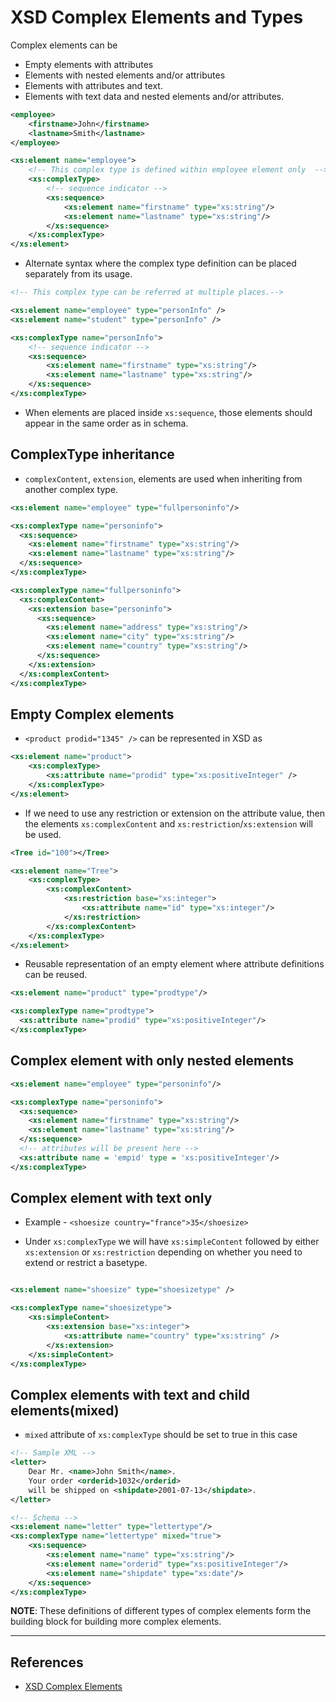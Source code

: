 # XSD Complex Elements and Types

Complex elements can be

* Empty elements with attributes
* Elements with nested elements and/or attributes
* Elements with attributes and text.
* Elements with text data and nested elements and/or attributes.

```XML
<employee>
    <firstname>John</firstname>
    <lastname>Smith</lastname>
</employee>

<xs:element name="employee">
    <!-- This complex type is defined within employee element only  -->
    <xs:complexType>
        <!-- sequence indicator -->
        <xs:sequence>
            <xs:element name="firstname" type="xs:string"/>
            <xs:element name="lastname" type="xs:string"/>
        </xs:sequence>
    </xs:complexType>
</xs:element>
```

* Alternate syntax where the complex type definition can be placed separately from its usage.

```XML
<!-- This complex type can be referred at multiple places.-->

<xs:element name="employee" type="personInfo" />
<xs:element name="student" type="personInfo" />

<xs:complexType name="personInfo">
    <!-- sequence indicator -->
    <xs:sequence>
        <xs:element name="firstname" type="xs:string"/>
        <xs:element name="lastname" type="xs:string"/>
    </xs:sequence>
</xs:complexType>
```

* When elements are placed inside `xs:sequence`, those elements should appear in the same order as in schema.

## ComplexType inheritance

* `complexContent`, `extension`, elements are used when inheriting from another complex type.

```XML
<xs:element name="employee" type="fullpersoninfo"/>

<xs:complexType name="personinfo">
  <xs:sequence>
    <xs:element name="firstname" type="xs:string"/>
    <xs:element name="lastname" type="xs:string"/>
  </xs:sequence>
</xs:complexType>

<xs:complexType name="fullpersoninfo">
  <xs:complexContent>
    <xs:extension base="personinfo">
      <xs:sequence>
        <xs:element name="address" type="xs:string"/>
        <xs:element name="city" type="xs:string"/>
        <xs:element name="country" type="xs:string"/>
      </xs:sequence>
    </xs:extension>
  </xs:complexContent>
</xs:complexType>
```

## Empty Complex elements

* `<product prodid="1345" />` can be represented in XSD as

```XML
<xs:element name="product">
    <xs:complexType>
        <xs:attribute name="prodid" type="xs:positiveInteger" />
    </xs:complexType>
</xs:element>
```

* If we need to use any restriction or extension on the attribute value, then the elements `xs:complexContent` and `xs:restriction`/`xs:extension` will be used.

```XML
<Tree id="100"></Tree>

<xs:element name="Tree">
    <xs:complexType>
        <xs:complexContent>
            <xs:restriction base="xs:integer">
                <xs:attribute name="id" type="xs:integer"/>
            </xs:restriction>
        </xs:complexContent>
    </xs:complexType>
</xs:element>
```

* Reusable representation of an empty element where attribute definitions can be reused.

```XML
<xs:element name="product" type="prodtype"/>

<xs:complexType name="prodtype">
  <xs:attribute name="prodid" type="xs:positiveInteger"/>
</xs:complexType>
```

## Complex element with only nested elements

```XML
<xs:element name="employee" type="personinfo"/>

<xs:complexType name="personinfo">
  <xs:sequence>
    <xs:element name="firstname" type="xs:string"/>
    <xs:element name="lastname" type="xs:string"/>
  </xs:sequence>
  <!-- attributes will be present here -->
  <xs:attribute name = 'empid' type = 'xs:positiveInteger'/>
</xs:complexType>
```

## Complex element with text only

* Example - `<shoesize country="france">35</shoesize>`

* Under `xs:complexType` we will have `xs:simpleContent` followed by either `xs:extension` or `xs:restriction` depending on whether you need to extend or restrict a basetype.

```XML

<xs:element name="shoesize" type="shoesizetype" />

<xs:complexType name="shoesizetype">
    <xs:simpleContent>
        <xs:extension base="xs:integer">
            <xs:attribute name="country" type="xs:string" />
        </xs:extension>
    </xs:simpleContent>
</xs:complexType>
```

## Complex elements with text and child elements(mixed)

* `mixed` attribute of `xs:complexType` should be set to true in this case

```XML
<!-- Sample XML -->
<letter>
    Dear Mr. <name>John Smith</name>.
    Your order <orderid>1032</orderid>
    will be shipped on <shipdate>2001-07-13</shipdate>.
</letter>

<!-- Schema -->
<xs:element name="letter" type="lettertype"/>
<xs:complexType name="lettertype" mixed="true">
    <xs:sequence>
        <xs:element name="name" type="xs:string"/>
        <xs:element name="orderid" type="xs:positiveInteger"/>
        <xs:element name="shipdate" type="xs:date"/>
    </xs:sequence>
</xs:complexType>
```

**NOTE**: These definitions of different types of complex elements form the building block for building more complex elements.

---

## References

* [XSD Complex Elements](https://www.w3schools.com/xml/schema_complex.asp)
